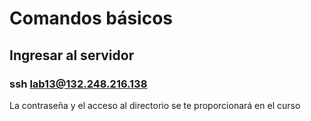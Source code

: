 # Comandos básicos

## Ingresar al servidor

### ssh lab13@132.248.216.138
La contraseña y el acceso al directorio se te proporcionará en el curso

